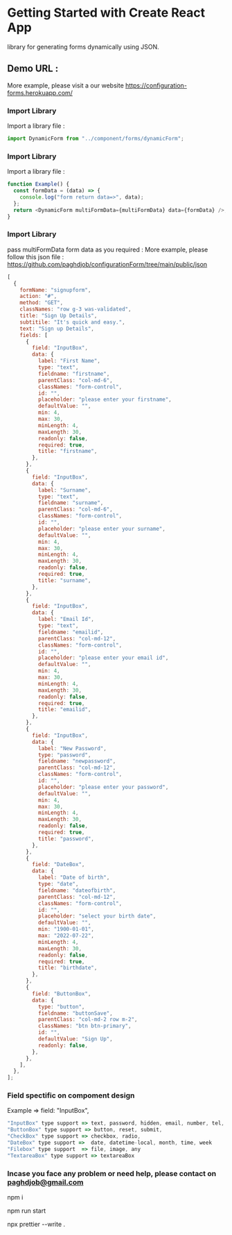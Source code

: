 # Getting Started with Create React App

library for generating forms dynamically using JSON.

## Demo URL :

More example, please visit a our website
https://configuration-forms.herokuapp.com/

### Import Library

Import a library file :

```js
import DynamicForm from "../component/forms/dynamicForm";
```

### Import Library

Import a library file :

```js
function Example() {
  const formData = (data) => {
    console.log("form return data=>", data);
  };
  return <DynamicForm multiFormData={multiFormData} data={formData} />;
}
```

### Import Library

pass multiFormData form data as you required :
More example, please follow this json file : https://github.com/paghdjob/configurationForm/tree/main/public/json

```js
[
  {
    formName: "signupform",
    action: "#",
    method: "GET",
    classNames: "row g-3 was-validated",
    title: "Sign Up Details",
    subtitile: "It's quick and easy.",
    text: "Sign up Details",
    fields: [
      {
        field: "InputBox",
        data: {
          label: "First Name",
          type: "text",
          fieldname: "firstname",
          parentClass: "col-md-6",
          classNames: "form-control",
          id: "",
          placeholder: "please enter your firstname",
          defaultValue: "",
          min: 4,
          max: 30,
          minLength: 4,
          maxLength: 30,
          readonly: false,
          required: true,
          title: "firstname",
        },
      },
      {
        field: "InputBox",
        data: {
          label: "Surname",
          type: "text",
          fieldname: "surname",
          parentClass: "col-md-6",
          classNames: "form-control",
          id: "",
          placeholder: "please enter your surname",
          defaultValue: "",
          min: 4,
          max: 30,
          minLength: 4,
          maxLength: 30,
          readonly: false,
          required: true,
          title: "surname",
        },
      },
      {
        field: "InputBox",
        data: {
          label: "Email Id",
          type: "text",
          fieldname: "emailid",
          parentClass: "col-md-12",
          classNames: "form-control",
          id: "",
          placeholder: "please enter your email id",
          defaultValue: "",
          min: 4,
          max: 30,
          minLength: 4,
          maxLength: 30,
          readonly: false,
          required: true,
          title: "emailid",
        },
      },
      {
        field: "InputBox",
        data: {
          label: "New Password",
          type: "password",
          fieldname: "newpassword",
          parentClass: "col-md-12",
          classNames: "form-control",
          id: "",
          placeholder: "please enter your password",
          defaultValue: "",
          min: 4,
          max: 30,
          minLength: 4,
          maxLength: 30,
          readonly: false,
          required: true,
          title: "password",
        },
      },
      {
        field: "DateBox",
        data: {
          label: "Date of birth",
          type: "date",
          fieldname: "dateofbirth",
          parentClass: "col-md-12",
          classNames: "form-control",
          id: "",
          placeholder: "select your birth date",
          defaultValue: "",
          min: "1900-01-01",
          max: "2022-07-22",
          minLength: 4,
          maxLength: 30,
          readonly: false,
          required: true,
          title: "birthdate",
        },
      },
      {
        field: "ButtonBox",
        data: {
          type: "button",
          fieldname: "buttonSave",
          parentClass: "col-md-2 row m-2",
          classNames: "btn btn-primary",
          id: "",
          defaultValue: "Sign Up",
          readonly: false,
        },
      },
    ],
  },
];
```

### Field spectific on compoment design

Example => field: "InputBox",

```js
"InputBox" type support => text, password, hidden, email, number, tel, range, search, color, url,
"ButtonBox" type support => button, reset, submit,
"CheckBox" type support => checkbox, radio,
"DateBox" type support =>  date, datetime-local, month, time, week
"Filebox" type support  => file, image, any
"TextareaBox" type support => textareaBox
```

### Incase you face any problem or need help, please contact on paghdjob@gmail.com

npm i

npm run start

npx prettier --write .
